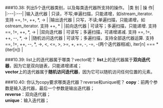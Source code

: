 ###10.38: 列出5个迭代器类别，以及每类迭代器所支持的操作。
|类 别		| 操 作|
|:---|:---|
|输入迭代器 | 只读，不写;单遍扫描，只能递增，如istream_iterator. 支持 ==, !=, ++, *, -> |
|输出迭代器 | 只写，不读;单遍扫描，只能递增，如ostream_iterator. 支持 ++, * |
|前向迭代器 | 可读写；多遍扫描，只能递增. 支持 ==, !=, ++, *, -> |
|双向迭代器 | 可读写；多遍扫描，可递增递减. 支持 ==, !=, ++, --, *, -> |
|随机访问迭代器 | 可读写；多遍扫描，支持全部迭代器运算. 支持 ==, !=, ++, --, *, ->, <, <=, >, >=, +, +=, -, -=, -(两个迭代器相减), iter[n] === *(iter[n]) |

###10.39: list上的迭代器属于哪类？vector呢？
**list**上的迭代器属于**双向迭代器**，因为它是双向链表，只能递增递减；  
**vector**上的迭代器属于**随机访问迭代器**，因为它可以随机访问任何位置的元素。   

###10.40: 你认为copy要求哪类迭代器？reverse和unique呢？
**copy**：前两个参数是输入迭代器，最后一个参数是输出迭代器；  
**reverse**：双向迭代器；  
**unique**：输入迭代器；





